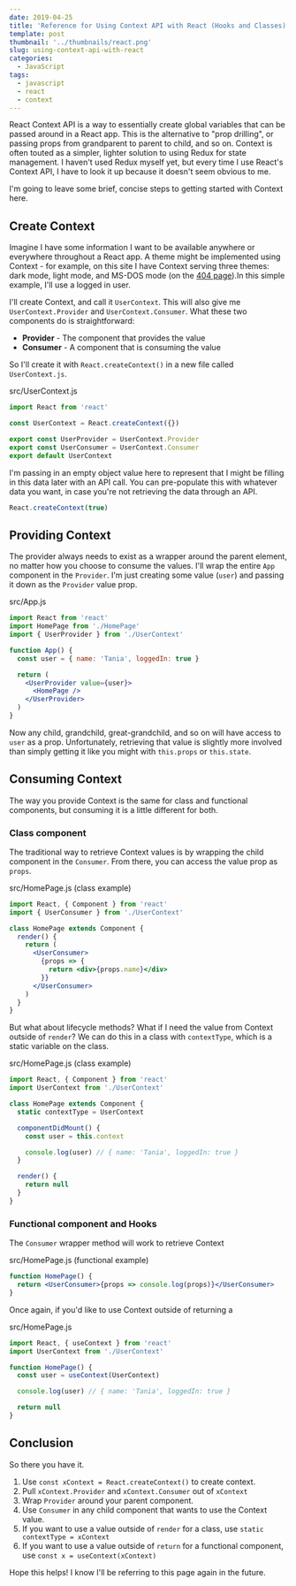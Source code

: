 ```yaml
---
date: 2019-04-25
title: 'Reference for Using Context API with React (Hooks and Classes)'
template: post
thumbnail: '../thumbnails/react.png'
slug: using-context-api-with-react
categories:
  - JavaScript
tags:
  - javascript
  - react
  - context
---
```


React Context API is a way to essentially create global variables that can be passed around in a React app. This is the alternative to "prop drilling", or passing props from grandparent to parent to child, and so on. Context is often touted as a simpler, lighter solution to using Redux for state management. I haven't used Redux myself yet, but every time I use React's Context API, I have to look it up because it doesn't seem obvious to me.

I'm going to leave some brief, concise steps to getting started with Context here.

## Create Context

Imagine I have some information I want to be available anywhere or everywhere throughout a React app. A theme might be implemented using Context - for example, on this site I have Context serving three themes: dark mode, light mode, and MS-DOS mode (on the [404 page](/404)).In this simple example, I'll use a logged in user.

I'll create Context, and call it `UserContext`. This will also give me `UserContext.Provider` and `UserContext.Consumer`. What these two components do is straightforward:

- **Provider** - The component that provides the value
- **Consumer** - A component that is consuming the value

So I'll create it with `React.createContext()` in a new file called `UserContext.js`.

<div class="filename">src/UserContext.js</div>

```jsx
import React from 'react'

const UserContext = React.createContext({})

export const UserProvider = UserContext.Provider
export const UserConsumer = UserContext.Consumer
export default UserContext
```

I'm passing in an empty object value here to represent that I might be filling in this data later with an API call. You can pre-populate this with whatever data you want, in case you're not retrieving the data through an API.

```jsx
React.createContext(true)
```

## Providing Context

The provider always needs to exist as a wrapper around the parent element, no matter how you choose to consume the values. I'll wrap the entire `App` component in the `Provider`. I'm just creating some value (`user`) and passing it down as the `Provider` value prop.

<div class="filename">src/App.js</div>

```jsx
import React from 'react'
import HomePage from './HomePage'
import { UserProvider } from './UserContext'

function App() {
  const user = { name: 'Tania', loggedIn: true }

  return (
    <UserProvider value={user}>
      <HomePage />
    </UserProvider>
  )
}
```

Now any child, grandchild, great-grandchild, and so on will have access to `user` as a prop. Unfortunately, retrieving that value is slightly more involved than simply getting it like you might with `this.props` or `this.state`.

## Consuming Context

The way you provide Context is the same for class and functional components, but consuming it is a little different for both.

### Class component

The traditional way to retrieve Context values is by wrapping the child component in the `Consumer`. From there, you can access the value prop as `props`.

<div class="filename">src/HomePage.js (class example)</div>

```jsx
import React, { Component } from 'react'
import { UserConsumer } from './UserContext'

class HomePage extends Component {
  render() {
    return (
      <UserConsumer>
        {props => {
          return <div>{props.name}</div>
        }}
      </UserConsumer>
    )
  }
}
```

But what about lifecycle methods? What if I need the value from Context outside of `render`? We can do this in a class with `contextType`, which is a static variable on the class.

<div class="filename">src/HomePage.js (class example)</div>

```jsx
import React, { Component } from 'react'
import UserContext from './UserContext'

class HomePage extends Component {
  static contextType = UserContext

  componentDidMount() {
    const user = this.context

    console.log(user) // { name: 'Tania', loggedIn: true }
  }

  render() {
    return null
  }
}
```

### Functional component and Hooks

The `Consumer` wrapper method will work to retrieve Context

<div class="filename">src/HomePage.js (functional example)</div>

```jsx
function HomePage() {
  return <UserConsumer>{props => console.log(props)}</UserConsumer>
}
```

Once again, if you'd like to use Context outside of returning a

<div class="filename">src/HomePage.js</div>

```jsx
import React, { useContext } from 'react'
import UserContext from './UserContext'

function HomePage() {
  const user = useContext(UserContext)

  console.log(user) // { name: 'Tania', loggedIn: true }

  return null
}
```

## Conclusion

So there you have it.

1. Use `const xContext = React.createContext()` to create context.
2. Pull `xContext.Provider` and `xContext.Consumer` out of `xContext`
3. Wrap `Provider` around your parent component.
4. Use `Consumer` in any child component that wants to use the Context value.
5. If you want to use a value outside of `render` for a class, use `static contextType = xContext`
6. If you want to use a value outside of `return` for a functional component, use `const x = useContext(xContext)`

Hope this helps! I know I'll be referring to this page again in the future.
